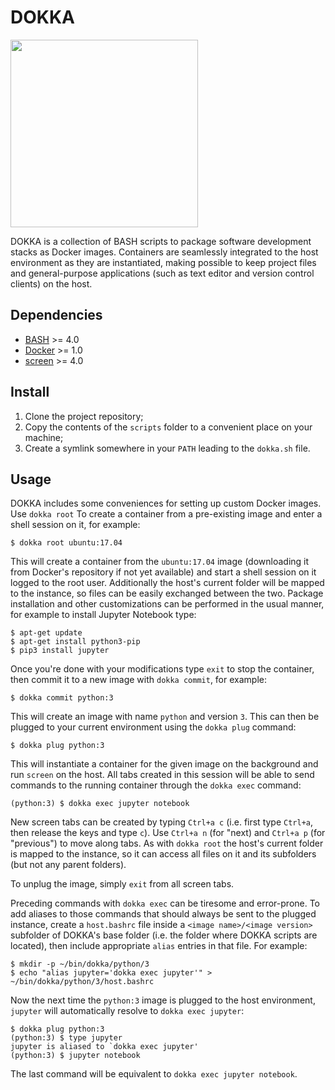 # DOKKA

<img height="300" src="https://xperroni.github.io/dokka/2017_dokka_03.png">

DOKKA is a collection of BASH scripts to package software development stacks as Docker images. Containers are seamlessly integrated to the host environment as they are instantiated, making possible to keep project files and general-purpose applications (such as text editor and version control clients) on the host.

## Dependencies

* [BASH](https://www.gnu.org/software/bash/) >= 4.0
* [Docker](https://www.docker.com/) >= 1.0
* [screen](https://www.gnu.org/software/screen/) >= 4.0

## Install

1. Clone the project repository;
2. Copy the contents of the `scripts` folder to a convenient place on your machine;
3. Create a symlink somewhere in your `PATH` leading to the `dokka.sh` file.

## Usage

DOKKA includes some conveniences for setting up custom Docker images. Use `dokka root` To create a container from a pre-existing image and enter a shell session on it, for example:

    $ dokka root ubuntu:17.04

This will create a container from the `ubuntu:17.04` image (downloading it from Docker's repository if not yet available) and start a shell session on it logged to the root user. Additionally the host's current folder will be mapped to the instance, so files can be easily exchanged between the two. Package installation and other customizations can be performed in the usual manner, for example to install Jupyter Notebook type:

    $ apt-get update
    $ apt-get install python3-pip
    $ pip3 install jupyter

Once you're done with your modifications type `exit` to stop the container, then commit it to a new image with `dokka commit`, for example:

    $ dokka commit python:3

This will create an image with name `python` and version `3`. This can then be plugged to your current environment using the `dokka plug` command:

    $ dokka plug python:3

This will instantiate a container for the given image on the background and run `screen` on the host. All tabs created in this session will be able to send commands to the running container through the `dokka exec` command:

    (python:3) $ dokka exec jupyter notebook

New screen tabs can be created by typing `Ctrl+a c` (i.e. first type `Ctrl+a`, then release the keys and type `c`). Use `Ctrl+a n` (for "next) and `Ctrl+a p` (for "previous") to move along tabs. As with `dokka root` the host's current folder is mapped to the instance, so it can access all files on it and its subfolders (but not any parent folders).

To unplug the image, simply `exit` from all screen tabs.

Preceding commands with `dokka exec` can be tiresome and error-prone. To add aliases to those commands that should always be sent to the plugged instance, create a `host.bashrc` file inside a `<image name>/<image version>` subfolder of DOKKA's base folder (i.e. the folder where DOKKA scripts are located), then include appropriate `alias` entries in that file. For example:

    $ mkdir -p ~/bin/dokka/python/3
    $ echo "alias jupyter='dokka exec jupyter'" > ~/bin/dokka/python/3/host.bashrc

Now the next time the `python:3` image is plugged to the host environment, `jupyter` will automatically resolve to `dokka exec jupyter`:

    $ dokka plug python:3
    (python:3) $ type jupyter
    jupyter is aliased to `dokka exec jupyter'
    (python:3) $ jupyter notebook

The last command will be equivalent to `dokka exec jupyter notebook`.
